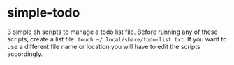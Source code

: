 # simple-todo
3 simple sh scripts to manage a todo list file.
Before running any of these scripts, create a list file: `touch ~/.local/share/todo-list.txt`. If you want to use a different file name or location you will have to edit the scripts accordingly.
